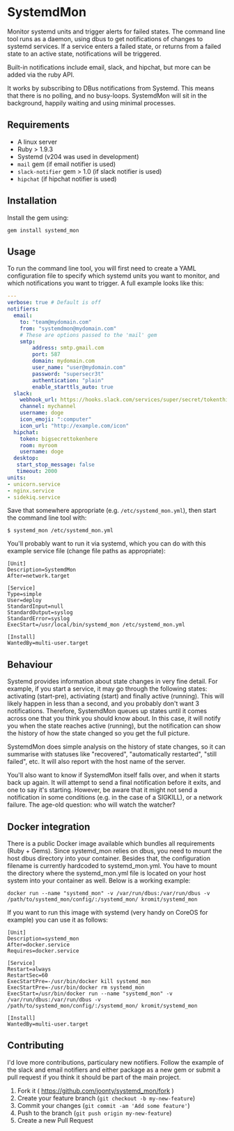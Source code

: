 # SystemdMon

Monitor systemd units and trigger alerts for failed states. The command line tool runs as a daemon, using dbus to get notifications of changes to systemd services. If a service enters a failed state, or returns from a failed state to an active state, notifications will be triggered.

Built-in notifications include email, slack, and hipchat, but more can be added via the ruby API.

It works by subscribing to DBus notifications from Systemd. This means that there is no polling, and no busy-loops. SystemdMon will sit in the background, happily waiting and using minimal processes.

## Requirements

* A linux server
* Ruby > 1.9.3
* Systemd (v204 was used in development)
* `mail` gem (if email notifier is used)
* `slack-notifier` gem > 1.0 (if slack notifier is used)
* `hipchat` (if hipchat notifier is used)

## Installation

Install the gem using:

    gem install systemd_mon

## Usage

To run the command line tool, you will first need to create a YAML configuration file to specify which systemd units you want to monitor, and which notifications you want to trigger. A full example looks like this:

```yaml
---
verbose: true # Default is off
notifiers:
  email:
    to: "team@mydomain.com"
    from: "systemdmon@mydomain.com"
    # These are options passed to the 'mail' gem
    smtp:
        address: smtp.gmail.com
        port: 587
        domain: mydomain.com
        user_name: "user@mydomain.com"
        password: "supersecr3t"
        authentication: "plain"
        enable_starttls_auto: true
  slack:
    webhook_url: https://hooks.slack.com/services/super/secret/tokenthings
    channel: mychannel
    username: doge
    icon_emoji: ":computer"
    icon_url: "http://example.com/icon"
  hipchat:
    token: bigsecrettokenhere
    room: myroom
    username: doge
  desktop:
   start_stop_message: false
   timeout: 2000
units:
- unicorn.service
- nginx.service
- sidekiq.service
```

Save that somewhere appropriate (e.g. `/etc/systemd_mon.yml`), then start the command line tool with:

    $ systemd_mon /etc/systemd_mon.yml

You'll probably want to run it via systemd, which you can do with this example service file (change file paths as appropriate):

```
[Unit]
Description=SystemdMon
After=network.target

[Service]
Type=simple
User=deploy
StandardInput=null
StandardOutput=syslog
StandardError=syslog
ExecStart=/usr/local/bin/systemd_mon /etc/systemd_mon.yml

[Install]
WantedBy=multi-user.target
```

## Behaviour

Systemd provides information about state changes in very fine detail. For example, if you start a service, it may go through the following states: activating (start-pre), activiating (start) and finally active (running). This will likely happen in less than a second, and you probably don't want 3 notifications. Therefore, SystemdMon queues up states until it comes across one that you think you should know about. In this case, it will notify you when the state reaches active (running), but the notification can show the history of how the state changed so you get the full picture.

SystemdMon does simple analysis on the history of state changes, so it can summarise with statuses like "recovered", "automatically restarted", "still failed", etc. It will also report with the host name of the server.

You'll also want to know if SystemdMon itself falls over, and when it starts back up again. It will attempt to send a final notification before it exits, and one to say it's starting. However, be aware that it might not send a notification in some conditions (e.g. in the case of a SIGKILL), or a network failure. The age-old question: who will watch the watcher?

## Docker integration
There is a public Docker image available which bundles all requirements (Ruby + Gems). Since systemd_mon relies on dbus, you need to mount the host dbus directory into your container. Besides that, the configuration filename is currently hardcoded to systemd_mon.yml. You have to mount the directory where the systemd_mon.yml file is located on your host system into your container as well. Below is a working example: 

```
docker run --name "systemd_mon" -v /var/run/dbus:/var/run/dbus -v /path/to/systemd_mon/config/:/systemd_mon/ kromit/systemd_mon
```

If you want to run this image with systemd (very handy on CoreOS for example) you can use it as follows:

```
[Unit]
Description=systemd_mon
After=docker.service
Requires=docker.service

[Service]
Restart=always
RestartSec=60
ExecStartPre=-/usr/bin/docker kill systemd_mon
ExecStartPre=-/usr/bin/docker rm systemd_mon
ExecStart=/usr/bin/docker run --name "systemd_mon" -v /var/run/dbus:/var/run/dbus -v /path/to/systemd_mon/config/:/systemd_mon/ kromit/systemd_mon

[Install]
WantedBy=multi-user.target
```

## Contributing

I'd love more contributions, particulary new notifiers. Follow the example of the slack and email notifiers and either package as a new gem or submit a pull request if you think it should be part of the main project.

1. Fork it ( https://github.com/joonty/systemd_mon/fork )
2. Create your feature branch (`git checkout -b my-new-feature`)
3. Commit your changes (`git commit -am 'Add some feature'`)
4. Push to the branch (`git push origin my-new-feature`)
5. Create a new Pull Request
